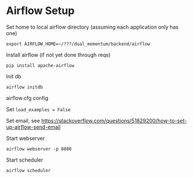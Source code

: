 # Airflow Setup


Set home to local airflow directory (assuming each application only has one)

`export AIRFLOW_HOME=~/???/dual_momentum/backend/airflow`

Install airflow (if not yet done through reqs)

`pip install apache-airflow`

Init db

`airflow initdb`


airflow.cfg config


Set `load_examples = False`

Set email, see https://stackoverflow.com/questions/51829200/how-to-set-up-airflow-send-email



Start webserver

`airflow webserver -p 8080`

Start scheduler

`airflow scheduler`

